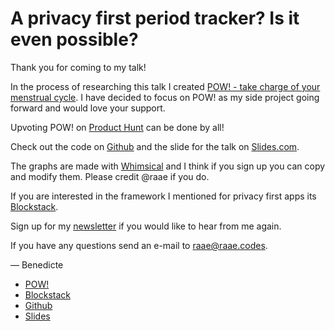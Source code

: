 # A privacy first period tracker? Is it even possible?

Thank you for coming to my talk!

In the process of researching this talk I created [POW! - take charge of your menstrual cycle](https://usepow.app). I have decided to focus on POW! as my side project going forward and would love your support.

Upvoting POW! on [Product Hunt](https://www.producthunt.com/posts/pow-3) can be done by all!

Check out the code on [Github](https://github.com/raae/pow-app) and the slide for the talk on [Slides.com](https://slides.com/raae/a-privacy-first-period-tracker).

The graphs are made with [Whimsical](https://whimsical.com/HFpFpAZSUF5QJj2G5cmh3U) and I think if you sign up you can copy and modify them. Please credit @raae if you do.

If you are interested in the framework I mentioned for privacy first apps its [Blockstack](https://blockstack.org).

Sign up for my [newsletter](https://tinyletter.com/raae) if you would like to hear from me again.

If you have any questions send an e-mail to raae@raae.codes.

— Benedicte

- [POW!](https://usepow.app)
- [Blockstack](https://blockstack.org)
- [Github](https://github.com/raae/pow-app)
- [Slides](https://slides.com/raae/a-privacy-first-period-tracker)
